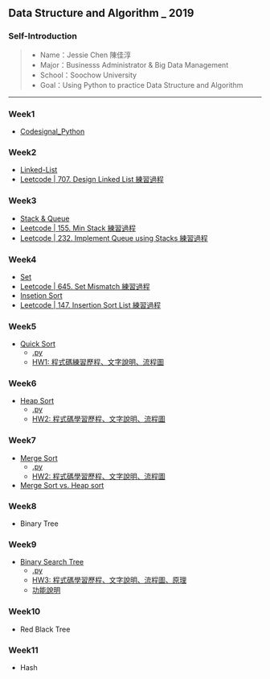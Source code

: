 ## Data Structure and Algorithm _ 2019

### Self-Introduction
>* Name：Jessie Chen 陳佳淳
>* Major：Businesss Administrator & Big Data Management
>* School：Soochow University
>* Goal：Using Python to practice Data Structure and Algorithm
----------------------------------------------------

### Week1
* [Codesignal_Python](https://github.com/chenjanice/Data-Structure_2019/blob/master/week1/codesignal%201-10.md#codesignal-python)

### Week2
* [Linked-List](week2/Linked-List_Note.md)
* [Leetcode | 707. Design Linked List 練習過程](https://github.com/chenjanice/Data-Structure_2019/blob/master/week2/Design_Linked_List.ipynb)

### Week3
 * [Stack & Queue ](https://github.com/chenjanice/Data-Structure_2019/blob/master/week3/Stack%20%26%20Queue.md)
 * [Leetcode | 155. Min Stack 練習過程](https://github.com/chenjanice/Data-Structure_2019/blob/master/week3/Min%20Stack.ipynb) 
 * [Leetcode | 232. Implement Queue using Stacks 練習過程](https://github.com/chenjanice/Data-Structure_2019/blob/master/week3/Queue.ipynb)

### Week4
 * [Set](https://github.com/chenjanice/Data-Structure_2019/blob/master/week4/Set.md)
 * [Leetcode | 645. Set Mismatch 練習過程](https://github.com/chenjanice/Data-Structure_2019/blob/master/week4/645.%20Set%20Mismatch.ipynb)
 * [Insetion Sort](https://github.com/chenjanice/Data-Structure_2019/blob/master/week4/Insertion_Sort.md)
 * [Leetcode | 147. Insertion Sort List 練習過程](https://github.com/chenjanice/Data-Structure_2019/blob/master/week4/147.%20Insertion%20Sort%20List.ipynb)

### Week5
  * [Quick Sort](https://github.com/chenjanice/Data-Structure_2019/blob/master/week5/quicksort.md)
    *  [.py](https://github.com/chenjanice/Data-Structure_2019/blob/master/week5/quicksort.py)   
    * [HW1: 程式碼練習歷程、文字說明、流程圖](https://github.com/chenjanice/Data-Structure_2019/blob/master/week5/Quicksort.ipynb)

### Week6
  * [Heap Sort](https://github.com/chenjanice/Data-Structure_2019/blob/master/week6/HeapSort_%E6%B5%81%E7%A8%8B%E5%9C%96%E3%80%81%E5%AD%B8%E7%BF%92%E6%AD%B7%E7%A8%8B_05153208.ipynb)
    * [.py](HW2/heap_sort_05153208.py)
    * [HW2: 程式碼學習歷程、文字說明、流程圖](https://github.com/chenjanice/Data-Structure_2019/blob/master/week6/HeapSort_%E6%B5%81%E7%A8%8B%E5%9C%96%E3%80%81%E5%AD%B8%E7%BF%92%E6%AD%B7%E7%A8%8B_05153208.ipynb)
    
### Week7
  * [Merge Sort](https://github.com/chenjanice/Data-Structure_2019/blob/master/week7/MergeSort_%E6%B5%81%E7%A8%8B%E5%9C%96%E3%80%81%E5%AD%B8%E7%BF%92%E6%AD%B7%E7%A8%8B_05153208.ipynb)
    * [.py](HW2/merge_sort_05153208.py)
    * [HW2: 程式碼學習歷程、文字說明、流程圖](https://github.com/chenjanice/Data-Structure_2019/blob/master/week7/MergeSort_%E6%B5%81%E7%A8%8B%E5%9C%96%E3%80%81%E5%AD%B8%E7%BF%92%E6%AD%B7%E7%A8%8B_05153208.ipynb)
  * [Merge Sort vs. Heap sort](HW2/heapsort_vs_mergesort.md)
  
### Week8
  * Binary Tree
  
### Week9
  * [Binary Search Tree](https://github.com/chenjanice/Data-Structure_2019/blob/master/HW3/BST_%E6%B5%81%E7%A8%8B%E5%9C%96%E3%80%81%E5%AD%B8%E7%BF%92%E6%AD%B7%E7%A8%8B%E3%80%81%E5%8E%9F%E7%90%86_05153208.ipynb)
    * [.py](https://github.com/chenjanice/Data-Structure_2019/blob/master/HW3/binary_search_tree_05153208.py)
    * [HW3: 程式碼學習歷程、文字說明、流程圖、原理](https://github.com/chenjanice/Data-Structure_2019/blob/master/HW3/BST_%E6%B5%81%E7%A8%8B%E5%9C%96%E3%80%81%E5%AD%B8%E7%BF%92%E6%AD%B7%E7%A8%8B%E3%80%81%E5%8E%9F%E7%90%86_05153208.ipynb)
    * [功能說明](https://github.com/chenjanice/Data-Structure_2019/blob/master/HW3/BST_%E5%8A%9F%E8%83%BD%E8%AA%AA%E6%98%8E.md)
  
  
### Week10
  * Red Black Tree
  
### Week11
  * Hash
  
